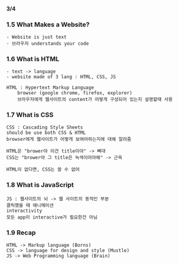 #### 3/4
### 1.5 What Makes a Website?
    - Website is just text
    - 브라우저 understands your code

### 1.6 What is HTML
    - text -> language
    - website made of 3 lang : HTML, CSS, JS

    HTML : Hypertext Markup Language
        browser (google chrome, firefox, explorer)
        브라우저에게 웹사이트의 content가 어떻게 구성되어 있는지 설명할때 사용

### 1.7 What is CSS
    CSS : Cascading Style Sheets
    should be use both CSS & HTML
    browser에게 웹사이트가 어떻게 보여야하는지에 대해 알려줌

    HTML은 "brower야 이건 title이야" -> 뼈대
    CSS는 "brower야 그 title은 녹색이어야해" -> 근육

    HTML이 없다면, CSS는 쓸 수 없어

### 1.8 What is JavaScript
    JS : 웹사이트의 뇌 -> 웹 사이트의 동적인 부분
    클릭했을 때 애니메이션
    interactivity
    모든 app이 interactive가 필요한건 아님

### 1.9 Recap
    HTML -> Markup language (Borns)
    CSS -> language for design and style (Mustle)
    JS -> Web Programming language (Brain)